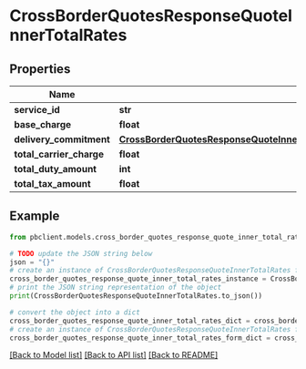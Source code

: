 # CrossBorderQuotesResponseQuoteInnerTotalRates


## Properties

Name | Type | Description | Notes
------------ | ------------- | ------------- | -------------
**service_id** | **str** |  | [optional] 
**base_charge** | **float** |  | [optional] 
**delivery_commitment** | [**CrossBorderQuotesResponseQuoteInnerQuoteLinesInnerUnitRatesDeliveryCommitment**](CrossBorderQuotesResponseQuoteInnerQuoteLinesInnerUnitRatesDeliveryCommitment.md) |  | [optional] 
**total_carrier_charge** | **float** |  | [optional] 
**total_duty_amount** | **int** |  | [optional] 
**total_tax_amount** | **float** |  | [optional] 

## Example

```python
from pbclient.models.cross_border_quotes_response_quote_inner_total_rates import CrossBorderQuotesResponseQuoteInnerTotalRates

# TODO update the JSON string below
json = "{}"
# create an instance of CrossBorderQuotesResponseQuoteInnerTotalRates from a JSON string
cross_border_quotes_response_quote_inner_total_rates_instance = CrossBorderQuotesResponseQuoteInnerTotalRates.from_json(json)
# print the JSON string representation of the object
print(CrossBorderQuotesResponseQuoteInnerTotalRates.to_json())

# convert the object into a dict
cross_border_quotes_response_quote_inner_total_rates_dict = cross_border_quotes_response_quote_inner_total_rates_instance.to_dict()
# create an instance of CrossBorderQuotesResponseQuoteInnerTotalRates from a dict
cross_border_quotes_response_quote_inner_total_rates_form_dict = cross_border_quotes_response_quote_inner_total_rates.from_dict(cross_border_quotes_response_quote_inner_total_rates_dict)
```
[[Back to Model list]](../README.md#documentation-for-models) [[Back to API list]](../README.md#documentation-for-api-endpoints) [[Back to README]](../README.md)


